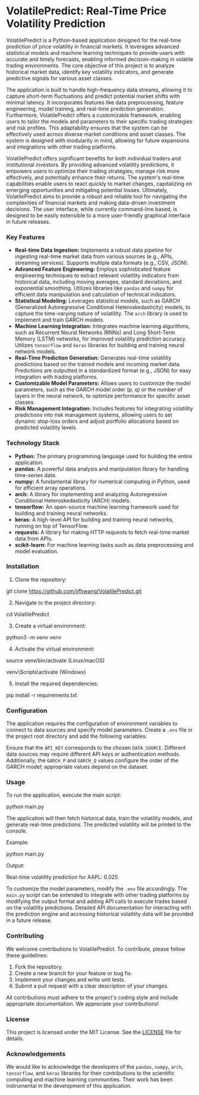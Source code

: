 # VolatilePredict: Real-Time Price Volatility Prediction

VolatilePredict is a Python-based application designed for the real-time prediction of price volatility in financial markets. It leverages advanced statistical models and machine learning techniques to provide users with accurate and timely forecasts, enabling informed decision-making in volatile trading environments. The core objective of this project is to analyze historical market data, identify key volatility indicators, and generate predictive signals for various asset classes.

The application is built to handle high-frequency data streams, allowing it to capture short-term fluctuations and predict potential market shifts with minimal latency. It incorporates features like data preprocessing, feature engineering, model training, and real-time prediction generation. Furthermore, VolatilePredict offers a customizable framework, enabling users to tailor the models and parameters to their specific trading strategies and risk profiles. This adaptability ensures that the system can be effectively used across diverse market conditions and asset classes. The system is designed with modularity in mind, allowing for future expansions and integrations with other trading platforms.

VolatilePredict offers significant benefits for both individual traders and institutional investors. By providing advanced volatility predictions, it empowers users to optimize their trading strategies, manage risk more effectively, and potentially enhance their returns. The system's real-time capabilities enable users to react quickly to market changes, capitalizing on emerging opportunities and mitigating potential losses. Ultimately, VolatilePredict aims to provide a robust and reliable tool for navigating the complexities of financial markets and making data-driven investment decisions. The user interface, while currently command-line based, is designed to be easily extensible to a more user-friendly graphical interface in future releases.

### Key Features

*   **Real-time Data Ingestion:** Implements a robust data pipeline for ingesting real-time market data from various sources (e.g., APIs, streaming services). Supports multiple data formats (e.g., CSV, JSON).
*   **Advanced Feature Engineering:** Employs sophisticated feature engineering techniques to extract relevant volatility indicators from historical data, including moving averages, standard deviations, and exponential smoothing. Utilizes libraries like `pandas` and `numpy` for efficient data manipulation and calculation of technical indicators.
*   **Statistical Modeling:** Leverages statistical models, such as GARCH (Generalized Autoregressive Conditional Heteroskedasticity) models, to capture the time-varying nature of volatility. The `arch` library is used to implement and train GARCH models.
*   **Machine Learning Integration:** Integrates machine learning algorithms, such as Recurrent Neural Networks (RNNs) and Long Short-Term Memory (LSTM) networks, for improved volatility prediction accuracy. Utilizes `tensorflow` and `keras` libraries for building and training neural network models.
*   **Real-Time Prediction Generation:** Generates real-time volatility predictions based on the trained models and incoming market data. Predictions are outputted in a standardized format (e.g., JSON) for easy integration with trading platforms.
*   **Customizable Model Parameters:** Allows users to customize the model parameters, such as the GARCH model order (p, q) or the number of layers in the neural network, to optimize performance for specific asset classes.
*   **Risk Management Integration:** Includes features for integrating volatility predictions into risk management systems, allowing users to set dynamic stop-loss orders and adjust portfolio allocations based on predicted volatility levels.

### Technology Stack

*   **Python:** The primary programming language used for building the entire application.
*   **pandas:** A powerful data analysis and manipulation library for handling time-series data.
*   **numpy:** A fundamental library for numerical computing in Python, used for efficient array operations.
*   **arch:** A library for implementing and analyzing Autoregressive Conditional Heteroskedasticity (ARCH) models.
*   **tensorflow:** An open-source machine learning framework used for building and training neural networks.
*   **keras:** A high-level API for building and training neural networks, running on top of TensorFlow.
*   **requests:** A library for making HTTP requests to fetch real-time market data from APIs.
*   **scikit-learn:** For machine learning tasks such as data preprocessing and model evaluation.

### Installation

1.  Clone the repository:

git clone https://github.com/jjfhwang/VolatilePredict.git

2.  Navigate to the project directory:

cd VolatilePredict

3.  Create a virtual environment:

python3 -m venv venv

4.  Activate the virtual environment:

source venv/bin/activate  (Linux/macOS)

venv\Scripts\activate  (Windows)

5.  Install the required dependencies:

pip install -r requirements.txt

### Configuration

The application requires the configuration of environment variables to connect to data sources and specify model parameters. Create a `.env` file in the project root directory and add the following variables:



Ensure that the `API_KEY` corresponds to the chosen `DATA_SOURCE`. Different data sources may require different API keys or authentication methods. Additionally, the `GARCH_P` and `GARCH_Q` values configure the order of the GARCH model; appropriate values depend on the dataset.

### Usage

To run the application, execute the main script:

python main.py

The application will then fetch historical data, train the volatility models, and generate real-time predictions. The predicted volatility will be printed to the console.

Example:

python main.py

Output:

Real-time volatility prediction for AAPL: 0.025

To customize the model parameters, modify the `.env` file accordingly. The `main.py` script can be extended to integrate with other trading platforms by modifying the output format and adding API calls to execute trades based on the volatility predictions. Detailed API documentation for interacting with the prediction engine and accessing historical volatility data will be provided in a future release.

### Contributing

We welcome contributions to VolatilePredict. To contribute, please follow these guidelines:

1.  Fork the repository.
2.  Create a new branch for your feature or bug fix.
3.  Implement your changes and write unit tests.
4.  Submit a pull request with a clear description of your changes.

All contributions must adhere to the project's coding style and include appropriate documentation. We appreciate your contributions!

### License

This project is licensed under the MIT License. See the [LICENSE](https://github.com/jjfhwang/VolatilePredict/blob/main/LICENSE) file for details.

### Acknowledgements

We would like to acknowledge the developers of the `pandas`, `numpy`, `arch`, `tensorflow`, and `keras` libraries for their contributions to the scientific computing and machine learning communities. Their work has been instrumental in the development of this application.